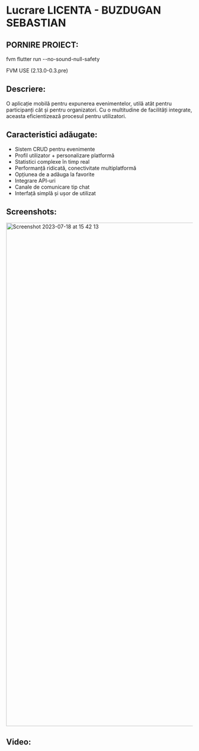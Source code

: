 # Lucrare LICENTA - BUZDUGAN SEBASTIAN

## PORNIRE PROIECT:

 fvm flutter run --no-sound-null-safety

 FVM USE (2.13.0-0.3.pre)

## Descriere:
O aplicație mobilă pentru expunerea evenimentelor, utilă atât pentru participanți cât și pentru organizatori. Cu o multitudine de facilități integrate, aceasta eficientizează procesul pentru utilizatori.

## Caracteristici adăugate:
- Sistem CRUD pentru evenimente
- Profil utilizator + personalizare platformă
- Statistici complexe în timp real
- Performanță ridicată, conectivitate multiplatformă
- Opțiunea de a adăuga la favorite
- Integrare API-uri
- Canale de comunicare tip chat
- Interfață simplă și ușor de utilizat

## Screenshots:
<img width="1358" alt="Screenshot 2023-07-18 at 15 42 13" src="https://github.com/sebastianbuzdugan/eventOZ/assets/81054605/b30d4e1f-03ed-4379-8330-503015545e4b">


## Video:

